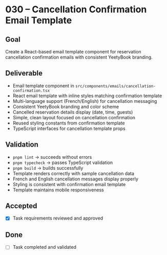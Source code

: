 # 030 – Cancellation Confirmation Email Template

## Goal

Create a React-based email template component for reservation cancellation confirmation emails with consistent YeetyBook branding.

## Deliverable

- Email template component in `src/components/emails/cancellation-confirmation.tsx`
- React email template with inline styles matching confirmation template
- Multi-language support (French/English) for cancellation messaging
- Consistent YeetyBook branding and color scheme
- Cancelled reservation details display (date, time, guests)
- Simple, clean layout focused on cancellation confirmation
- Reused styling constants from confirmation template
- TypeScript interfaces for cancellation template props

## Validation

- `pnpm lint` → succeeds without errors
- `pnpm typecheck` → passes TypeScript validation
- `pnpm build` → builds successfully
- Template renders correctly with sample cancellation data
- French and English cancellation messages display properly
- Styling is consistent with confirmation email template
- Template maintains mobile responsiveness

## Accepted

- [x] Task requirements reviewed and approved

## Done

- [ ] Task completed and validated
